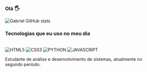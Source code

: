 ### Olá 🖐️

![Gabriel GitHub stats](https://github-readme-stats.vercel.app/api?username=gabriel457&show_icons=true&theme=onedark)

### Tecnologias que eu uso no meu dia 
<div style="display: inline_block"><br/>
<img = align = "center" alt = "HTML5" src = "https://img.shields.io/badge/HTML5-E34F26?style=for-the-badge&logo=html5&logoColor=white"/> 
<img = align = "center" alt = "CSS3" src = "https://img.shields.io/badge/CSS3-1572B6?style=for-the-badge&logo=css3&logoColor=white"/>
<img = align = "center" alt = "PYTHON" src = "https://img.shields.io/badge/Python-14354C?style=for-the-badge&logo=python&logoColor=white"/>
<img = align = "center" alt = "JAVASCRIPT" src = "https://img.shields.io/badge/JavaScript-F7DF1E?style=for-the-badge&logo=javascript&logoColor=black"/>
</div<br/>

  Estudante de análise e desenvolvimento de sistemas, atualmente no segundo período.




